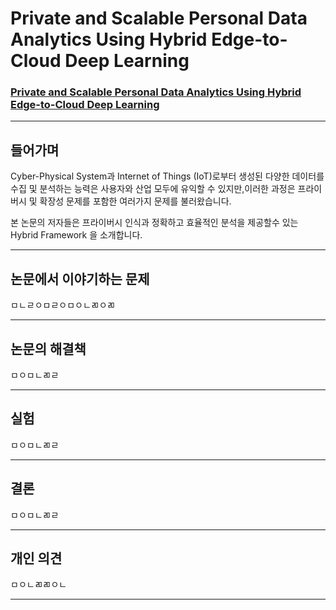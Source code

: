 # Private and Scalable Personal Data Analytics Using Hybrid Edge-to-Cloud Deep Learning

### [Private and Scalable Personal Data Analytics Using Hybrid Edge-to-Cloud Deep Learning](https://github.com/jungwonrs/JwRalph_Seo/blob/master/papers/private%20and%20scalable%20personal%20data%20analytics%20using%20hybrid%20edge%20to%20cloud%20deep%20learning.pdf)


----

## 들어가며

Cyber-Physical System과 Internet of Things (IoT)로부터 생성된 다양한 데이터를 수집 및 분석하는 능력은 사용자와 산업 모두에 유익할 수 있지만,이러한 과정은 프라이버시 및 확장성 문제를 포함한 여러가지 문제를 불러왔습니다.  

본 논문의 저자들은 프라이버시 인식과 정확하고 효율적인 분석을 제공할수 있는 Hybrid Framework 을 소개합니다.

---

## 논문에서 이야기하는 문제

ㅁㄴㄹㅇㅁㄹㅇㅁㅇㄴㄻㅇㄻ

---

## 논문의 해결책

ㅁㅇㅁㄴㄻㄹ

---

## 실험

ㅁㅇㅁㄴㄻㄹ

---

## 결론

ㅁㅇㅁㄴㄻㄹ

---

## 개인 의견

ㅁㅇㄴㄻㄻㅇㄴ

---
